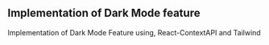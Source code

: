 ## Implementation of Dark Mode feature

Implementation of Dark Mode Feature using, React-ContextAPI and Tailwind